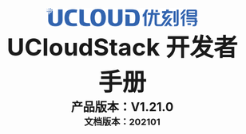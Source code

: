 <center>
<img src="../images/introduction/ustacklog.png" width="60%" height="60%" />
</center> 


<center>
<B><font size=7>UCloudStack 开发者手册 </font></B>
</center>













<center>
<B><font size=5>产品版本：V1.21.0 </font></B>
</center>



<center>
<B><font size=4>文档版本：202101 </font></B>
</center>






























